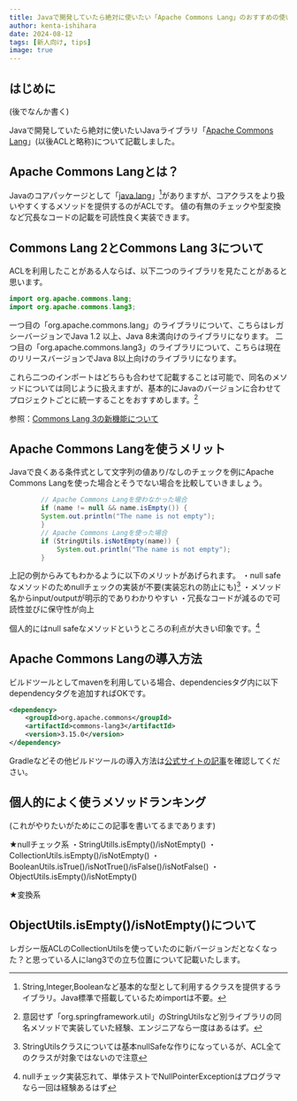 ```yaml
---
title: Javaで開発していたら絶対に使いたい「Apache Commons Lang」のおすすめの使い方
author: kenta-ishihara
date: 2024-08-12
tags: [新人向け, tips]
image: true　
---
```


## はじめに

(後でなんか書く)

Javaで開発していたら絶対に使いたいJavaライブラリ「[Apache Commons Lang](https://commons.apache.org/proper/commons-lang/)」(以後ACLと略称)について記載しました。

## Apache Commons Langとは？
Javaのコアパッケージとして「[java.lang](https://docs.oracle.com/javase/jp/8/docs/api/java/lang/package-summary.html)」[^1]がありますが、コアクラスをより扱いやすくするメソッドを提供するのがACLです。
値の有無のチェックや型変換など冗長なコードの記載を可読性良く実装できます。

## Commons Lang 2とCommons Lang 3について
ACLを利用したことがある人ならば、以下二つのライブラリを見たことがあると思います。
```java
import org.apache.commons.lang;
import org.apache.commons.lang3;
```
一つ目の「org.apache.commons.lang」のライブラリについて、こちらはレガシーバージョンでJava 1.2 以上、Java 8未満向けのライブラリになります。
二つ目の「org.apache.commons.lang3」のライブラリについて、こちらは現在のリリースバージョンでJava 8以上向けのライブラリになります。

これら二つのインポートはどちらも合わせて記載することは可能で、同名のメソッドについては同じように扱えますが、基本的にJavaのバージョンに合わせてプロジェクトごとに統一することをおすすめします。[^2]

参照：[Commons Lang 3の新機能について](https://commons.apache.org/proper/commons-lang/article3_0.html)

## Apache Commons Langを使うメリット
Javaで良くある条件式として文字列の値あり/なしのチェックを例にApache Commons Langを使った場合とそうでない場合を比較していきましょう。
```java
        // Apache Commons Langを使わなかった場合
        if (name != null && name.isEmpty()) {
        System.out.println("The name is not empty");
        }
        // Apache Commons Langを使った場合
        if (StringUtils.isNotEmpty(name)) {
            System.out.println("The name is not empty");
        }
```

上記の例からみてもわかるように以下のメリットがあげられます。
・null safeなメソッドのためnullチェックの実装が不要(実装忘れの防止にも)[^3]
・メソッド名からinput/outputが明示的でありわかりやすい
・冗長なコードが減るので可読性並びに保守性が向上

個人的にはnull safeなメソッドというところの利点が大きい印象です。[^4]

## Apache Commons Langの導入方法
ビルドツールとしてmavenを利用している場合、dependenciesタグ内に以下dependencyタグを追加すればOKです。
```xml
<dependency>
    <groupId>org.apache.commons</groupId>
    <artifactId>commons-lang3</artifactId>
    <version>3.15.0</version>
</dependency>
```
Gradleなどその他ビルドツールの導入方法は[公式サイトの記事](https://commons.apache.org/proper/commons-lang/dependency-info.html)を確認してください。

## 個人的によく使うメソッドランキング
(これがやりたいがためにこの記事を書いてるまであります)

★nullチェック系
・StringUtills.isEmpty()/isNotEmpty()
・CollectionUtils.isEmpty()/isNotEmpty()
・BooleanUtils.isTrue()/isNotTrue()/isFalse()/isNotFalse()
・ObjectUtils.isEmpty()/isNotEmpty()

★変換系

## ObjectUtils.isEmpty()/isNotEmpty()について
レガシー版ACLのCollectionUtilsを使っていたのに新バージョンだとなくなった？と思っている人にlang3での立ち位置について記載いたします。



[^1]:String,Integer,Booleanなど基本的な型として利用するクラスを提供するライブラリ。Java標準で搭載しているためimportは不要。
[^2]:意図せず「org.springframework.util」のStringUtilsなど別ライブラリの同名メソッドで実装していた経験、エンジニアなら一度はあるはず。
[^3]:StringUtilsクラスについては基本nullSafeな作りになっているが、ACL全てのクラスが対象ではないので注意
[^4]:nullチェック実装忘れて、単体テストでNullPointerExceptionはプログラマなら一回は経験あるはず